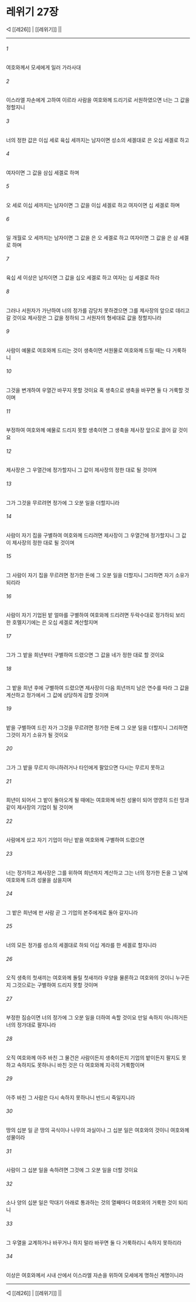 # 레위기 27장

◁ [[레26]] | [[레위기]] ||
***

###### 1
여호와께서 모세에게 일러 가라사대

###### 2
이스라엘 자손에게 고하여 이르라 사람을 여호와께 드리기로 서원하였으면 너는 그 값을 정할지니

###### 3
너의 정한 값은 이십 세로 육십 세까지는 남자이면 성소의 세겔대로 은 오십 세겔로 하고

###### 4
여자이면 그 값을 삼십 세겔로 하며

###### 5
오 세로 이십 세까지는 남자이면 그 값을 이십 세겔로 하고 여자이면 십 세겔로 하며

###### 6
일 개월로 오 세까지는 남자이면 그 값을 은 오 세겔로 하고 여자이면 그 값을 은 삼 세겔로 하며

###### 7
육십 세 이상은 남자이면 그 값을 십오 세겔로 하고 여자는 십 세겔로 하라

###### 8
그러나 서원자가 가난하여 너의 정가를 감당치 못하겠으면 그를 제사장의 앞으로 데리고 갈 것이요 제사장은 그 값을 정하되 그 서원자의 형세대로 값을 정할지니라

###### 9
사람이 예물로 여호와께 드리는 것이 생축이면 서원물로 여호와께 드릴 때는 다 거룩하니

###### 10
그것을 변개하여 우열간 바꾸지 못할 것이요 혹 생축으로 생축을 바꾸면 둘 다 거룩할 것이며

###### 11
부정하여 여호와께 예물로 드리지 못할 생축이면 그 생축을 제사장 앞으로 끌어 갈 것이요

###### 12
제사장은 그 우열간에 정가할지니 그 값이 제사장의 정한 대로 될 것이며

###### 13
그가 그것을 무르려면 정가에 그 오분 일을 더할지니라

###### 14
사람이 자기 집을 구별하여 여호와께 드리려면 제사장이 그 우열간에 정가할지니 그 값이 제사장의 정한 대로 될 것이며

###### 15
그 사람이 자기 집을 무르려면 정가한 돈에 그 오분 일을 더할지니 그리하면 자기 소유가 되리라

###### 16
사람이 자기 기업된 밭 얼마를 구별하여 여호와께 드리려면 두락수대로 정가하되 보리 한 호멜지기에는 은 오십 세겔로 계산할지며

###### 17
그가 그 밭을 희년부터 구별하여 드렸으면 그 값을 네가 정한 대로 할 것이요

###### 18
그 밭을 희년 후에 구별하여 드렸으면 제사장이 다음 희년까지 남은 연수를 따라 그 값을 계산하고 정가에서 그 값에 상당하게 감할 것이며

###### 19
밭을 구별하여 드린 자가 그것을 무르려면 정가한 돈에 그 오분 일을 더할지니 그리하면 그것이 자기 소유가 될 것이요

###### 20
그가 그 밭을 무르지 아니하려거나 타인에게 팔았으면 다시는 무르지 못하고

###### 21
희년이 되어서 그 밭이 돌아오게 될 때에는 여호와께 바친 성물이 되어 영영히 드린 땅과 같이 제사장의 기업이 될 것이며

###### 22
사람에게 샀고 자기 기업이 아닌 밭을 여호와께 구별하여 드렸으면

###### 23
너는 정가하고 제사장은 그를 위하여 희년까지 계산하고 그는 너의 정가한 돈을 그 날에 여호와께 드려 성물을 삼을지며

###### 24
그 밭은 희년에 판 사람 곧 그 기업의 본주에게로 돌아 갈지니라

###### 25
너의 모든 정가를 성소의 세겔대로 하되 이십 게라를 한 세겔로 할지니라

###### 26
오직 생축의 첫새끼는 여호와께 돌릴 첫새끼라 우양을 물론하고 여호와의 것이니 누구든지 그것으로는 구별하여 드리지 못할 것이며

###### 27
부정한 짐승이면 너의 정가에 그 오분 일을 더하여 속할 것이요 만일 속하지 아니하거든 너의 정가대로 팔지니라

###### 28
오직 여호와께 아주 바친 그 물건은 사람이든지 생축이든지 기업의 밭이든지 팔지도 못하고 속하지도 못하나니 바친 것은 다 여호와께 지극히 거룩함이며

###### 29
아주 바친 그 사람은 다시 속하지 못하나니 반드시 죽일지니라

###### 30
땅의 십분 일 곧 땅의 곡식이나 나무의 과실이나 그 십분 일은 여호와의 것이니 여호와께 성물이라

###### 31
사람이 그 십분 일을 속하려면 그것에 그 오분 일을 더할 것이요

###### 32
소나 양의 십분 일은 막대기 아래로 통과하는 것의 열째마다 여호와의 거룩한 것이 되리니

###### 33
그 우열을 교계하거나 바꾸거나 하지 말라 바꾸면 둘 다 거룩하리니 속하지 못하리라

###### 34
이상은 여호와께서 시내 산에서 이스라엘 자손을 위하여 모세에게 명하신 계명이니라

***
◁ [[레26]] | [[레위기]] ||